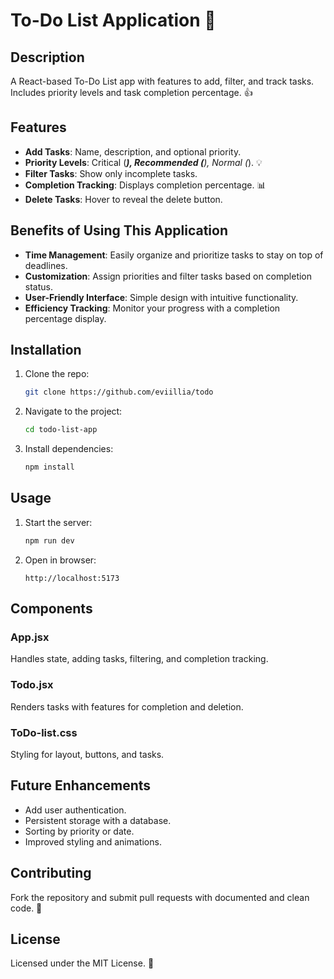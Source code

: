 # To-Do List Application 🎯

## Description
A React-based To-Do List app with features to add, filter, and track tasks. Includes priority levels and task completion percentage. 👍

## Features
- **Add Tasks**: Name, description, and optional priority.
- **Priority Levels**: Critical (***), Recommended (**), Normal (*). 💡
- **Filter Tasks**: Show only incomplete tasks.
- **Completion Tracking**: Displays completion percentage. 📊
- **Delete Tasks**: Hover to reveal the delete button.

## Benefits of Using This Application
- **Time Management**: Easily organize and prioritize tasks to stay on top of deadlines.
- **Customization**: Assign priorities and filter tasks based on completion status.
- **User-Friendly Interface**: Simple design with intuitive functionality.
- **Efficiency Tracking**: Monitor your progress with a completion percentage display.

## Installation
1. Clone the repo:
   ```bash
   git clone https://github.com/eviillia/todo
   ```
2. Navigate to the project:
   ```bash
   cd todo-list-app
   ```
3. Install dependencies:
   ```bash
   npm install
   ```

## Usage
1. Start the server:
   ```bash
   npm run dev
   ```
2. Open in browser:
   ```
   http://localhost:5173
   ```

## Components
### App.jsx
Handles state, adding tasks, filtering, and completion tracking.

### Todo.jsx
Renders tasks with features for completion and deletion.

### ToDo-list.css
Styling for layout, buttons, and tasks.

## Future Enhancements
- Add user authentication.
- Persistent storage with a database.
- Sorting by priority or date.
- Improved styling and animations.

## Contributing
Fork the repository and submit pull requests with documented and clean code. 🤝

## License
Licensed under the MIT License. 📝

